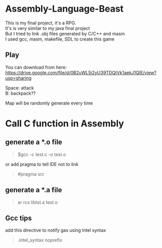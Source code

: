 # Assembly-Language-Beast
This is  my final project, it's a RPG.<br>
It's is very  similar to my java final project<br>
But I tried to link .obj files generated by C/C++ and masm<br>
I used gcc, masm, makefile, SDL to create this game

## Play
You can download from here:
https://drive.google.com/file/d/0B2uWL5j2yU39TDQtVk1aekJ1QlE/view?usp=sharing

Space: attack<br>
B:     backpack??<br>

Map will be randomly generate every time

# Call C function in Assembly

## generate a *.o file
> $gcc -c test.c -o test.o

or add pragma to tell IDE not to link
>  #pragma src </br>


## generate a *.a file

>ar rcs libtst.a test.o


## Gcc tips
add this directive to notify gas using Intel syntax
>.intel_syntax noprefix

